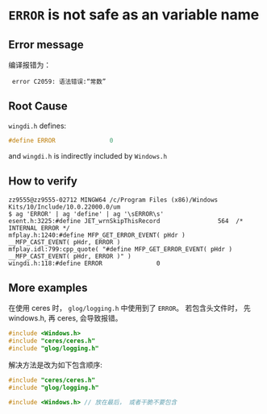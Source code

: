 # `ERROR` is not safe as an variable name

## Error message
编译报错为：
```
 error C2059: 语法错误:“常数”
```

## Root Cause
`wingdi.h` defines:
```c
#define ERROR               0
```

and `wingdi.h` is indirectly included by `Windows.h`


## How to verify
```
zz9555@zz9555-02712 MINGW64 /c/Program Files (x86)/Windows Kits/10/Include/10.0.22000.0/um
$ ag 'ERROR' | ag 'define' | ag '\sERROR\s'
esent.h:3225:#define JET_wrnSkipThisRecord                564  /* INTERNAL ERROR */
mfplay.h:1240:#define MFP_GET_ERROR_EVENT( pHdr )                                     __MFP_CAST_EVENT( pHdr, ERROR )
mfplay.idl:799:cpp_quote( "#define MFP_GET_ERROR_EVENT( pHdr )                                     __MFP_CAST_EVENT( pHdr, ERROR )" )
wingdi.h:118:#define ERROR               0
```

## More examples
在使用 ceres 时， `glog/logging.h` 中使用到了 `ERROR`。 若包含头文件时， 先 windows.h, 再 ceres, 会导致报错。
```c++
#include <Windows.h>
#include "ceres/ceres.h"
#include "glog/logging.h"
```
解决方法是改为如下包含顺序:
```c++
#include "ceres/ceres.h"
#include "glog/logging.h"

#include <Windows.h> // 放在最后， 或者干脆不要包含
```